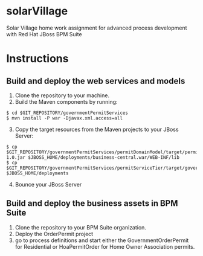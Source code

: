 # solarVillage
Solar Village home work assignment for advanced process development with Red Hat JBoss BPM Suite
# Instructions
## Build and deploy the web services and models
1. Clone the repository to your machine.
2. Build the Maven components by running: 
  ```
  $ cd $GIT_REPOSITORY/governmentPermitServices
  $ mvn install -P war -Djavax.xml.access=all
  ```
3. Copy the target resources from the Maven projects to your JBoss Server: 
  ```
  $ cp $GIT_REPOSITORY/governmentPermitServices/permitDomainModel/target/permitDomainModel-1.0.jar $JBOSS_HOME/deployments/business-central.war/WEB-INF/lib
  $ cp $GIT_REPOSITORY/governmentPermitServices/permitServiceTier/target/governmentPermitServices.war $JBOSS_HOME/deployments
  ```
4. Bounce your JBoss Server

## Build and deploy the business assets in BPM Suite
1. Clone the repository to your BPM Suite organization.
2. Deploy the OrderPermit project
3. go to process definitions and start either the GovernmentOrderPermit for Residential or HoaPermitOrder for Home Owner Association permits.
